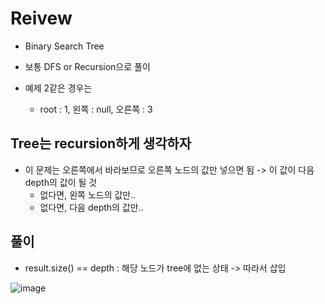 # Reivew
- Binary Search Tree
- 보통 DFS or Recursion으로 풀이

- 예제 2같은 경우는
  - root : 1, 왼쪽 : null, 오른쪽 : 3
 
## Tree는 recursion하게 생각하자
- 이 문제는 오른쪽에서 바라보므로 오른쪽 노드의 값만 넣으면 됨 -> 이 값이 다음 depth의 값이 될 것
  - 없다면, 왼쪽 노드의 값만..
  - 없다면, 다음 depth의 값만..
 
## 풀이
- result.size() == depth : 해당 노드가 tree에 없는 상태 -> 따라서 삽입

![image](https://github.com/eunbileeme/algorithm/assets/103405457/06f82f01-7ee5-4e3c-bba9-75365bedce4d)
